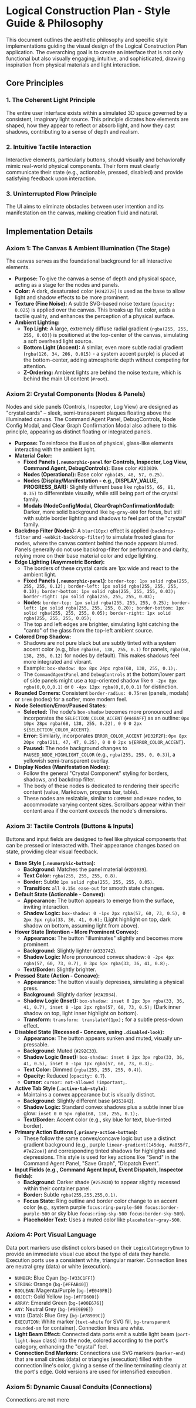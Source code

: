
# Logical Construction Plan - Style Guide & Philosophy

This document outlines the aesthetic philosophy and specific style implementations guiding the visual design of the Logical Construction Plan application. The overarching goal is to create an interface that is not only functional but also visually engaging, intuitive, and sophisticated, drawing inspiration from physical materials and light interaction.

## Core Principles

### 1. The Coherent Light Principle
The entire user interface exists within a simulated 3D space governed by a consistent, imaginary light source. This principle dictates how elements are shaped, how they appear to reflect or absorb light, and how they cast shadows, contributing to a sense of depth and realism.

### 2. Intuitive Tactile Interaction
Interactive elements, particularly buttons, should visually and behaviorally mimic real-world physical components. Their form must clearly communicate their state (e.g., actionable, pressed, disabled) and provide satisfying feedback upon interaction.

### 3. Uninterrupted Flow Principle
The UI aims to eliminate obstacles between user intention and its manifestation on the canvas, making creation fluid and natural.

## Implementation Details

### Axiom 1: The Canvas & Ambient Illumination (The Stage)
The canvas serves as the foundational background for all interactive elements.

*   **Purpose:** To give the canvas a sense of depth and physical space, acting as a stage for the nodes and panels.
*   **Color:** A dark, desaturated color (`#24272E`) is used as the base to allow light and shadow effects to be more prominent.
*   **Texture (Fine Noise):** A subtle SVG-based noise texture (`opacity: 0.025`) is applied over the canvas. This breaks up flat color, adds a tactile quality, and enhances the perception of a physical surface.
*   **Ambient Lighting:**
    *   **Top Light:** A large, extremely diffuse radial gradient (`rgba(255, 255, 255, 0.03)`) is positioned at the top-center of the canvas, simulating a soft overhead light source.
    *   **Bottom Light (Accent):** A similar, even more subtle radial gradient (`rgba(126, 34, 206, 0.015)` - a system accent purple) is placed at the bottom-center, adding atmospheric depth without competing for attention.
    *   **Z-Ordering:** Ambient lights are behind the noise texture, which is behind the main UI content (`#root`).

### Axiom 2: Crystal Components (Nodes & Panels)
Nodes and side panels (Controls, Inspector, Log View) are designed as "crystal cards" – sleek, semi-transparent plaques floating above the illuminated canvas. The Command Agent Panel, DebugControls, Node Config Modal, and Clear Graph Confirmation Modal also adhere to this principle, appearing as distinct floating or integrated panels.

*   **Purpose:** To reinforce the illusion of physical, glass-like elements interacting with the ambient light.
*   **Material Color:**
    *   **Fixed Panels (`.neumorphic-panel` for Controls, Inspector, Log View, Command Agent, DebugControls):** Base color `#2D3039`.
    *   **Nodes (Operational):** Base color `rgba(45, 48, 57, 0.25)`.
    *   **Nodes (Display/Manifestation - e.g., DISPLAY_VALUE, PROGRESS_BAR):** Slightly different base like `rgba(55, 65, 81, 0.35)` to differentiate visually, while still being part of the crystal family.
    *   **Modals (NodeConfigModal, ClearGraphConfirmationModal):** Darker, more solid background like `bg-gray-800` for focus, but still with subtle border lighting and shadows to feel part of the "crystal" family.
*   **Backdrop Filter (Nodes):** A `blur(10px)` effect is applied (`backdrop-filter` and `-webkit-backdrop-filter`) to simulate frosted glass for nodes, where the canvas content behind the node appears blurred. Panels generally do not use backdrop-filter for performance and clarity, relying more on their base material color and edge lighting.
*   **Edge Lighting (Asymmetric Border):**
    *   The borders of these crystal cards are 1px wide and react to the ambient light.
    *   **Fixed Panels (`.neumorphic-panel`):** `border-top: 1px solid rgba(255, 255, 255, 0.12); border-left: 1px solid rgba(255, 255, 255, 0.10); border-bottom: 1px solid rgba(255, 255, 255, 0.03); border-right: 1px solid rgba(255, 255, 255, 0.03);`
    *   **Nodes:** `border-top: 1px solid rgba(255, 255, 255, 0.25); border-left: 1px solid rgba(255, 255, 255, 0.20); border-bottom: 1px solid rgba(255, 255, 255, 0.05); border-right: 1px solid rgba(255, 255, 255, 0.05);`
    *   The top and left edges are brighter, simulating light catching the "canto" of the glass from the top-left ambient source.
*   **Colored Drop Shadow:**
    *   Shadows are not pure black but are subtly tinted with a system accent color (e.g., blue `rgba(68, 138, 255, 0.1)` for panels, `rgba(68, 138, 255, 0.12)` for nodes by default). This makes shadows feel more integrated and vibrant.
    *   Example: `box-shadow: 0px 8px 24px rgba(68, 138, 255, 0.1);`.
    *   The `CommandAgentPanel` and `DebugControls` at the bottom/lower part of side panels might use a top-oriented shadow like `0 -2px 8px rgba(0,0,0,0.1)` or `0 -4px 12px rgba(0,0,0,0.1)` for distinction.
*   **Rounded Corners:** Consistent `border-radius: 0.75rem` (panels, modals) or `1rem` (nodes) for a softer, more modern feel.
*   **Node Selection/Error/Paused States:**
    *   **Selected:** The node's `box-shadow` becomes more pronounced and incorporates the `SELECTION_COLOR_ACCENT` (`#448AFF`) as an outline: `0px 10px 28px rgba(68, 138, 255, 0.22), 0 0 0 2px ${SELECTION_COLOR_ACCENT}`.
    *   **Error:** Similarly, incorporates `ERROR_COLOR_ACCENT` (`#D32F2F`): `0px 8px 20px rgba(211, 47, 47, 0.25), 0 0 0 2px ${ERROR_COLOR_ACCENT}`.
    *   **Paused:** The node background changes to `PAUSED_NODE_HIGHLIGHT_COLOR` (e.g., `rgba(255, 255, 0, 0.3)`), a yellowish semi-transparent overlay.
*   **Display Nodes (Manifestation Nodes):**
    *   Follow the general "Crystal Component" styling for borders, shadows, and backdrop filter.
    *   The body of these nodes is dedicated to rendering their specific content (value, Markdown, progress bar, table).
    *   These nodes are resizable, similar to `COMMENT` and `FRAME` nodes, to accommodate varying content sizes. Scrollbars appear within their content area if the content exceeds the node's dimensions.

### Axiom 3: Tactile Controls (Buttons & Inputs)
Buttons and input fields are designed to feel like physical components that can be pressed or interacted with. Their appearance changes based on state, providing clear visual feedback.

*   **Base Style (`.neumorphic-button`):**
    *   **Background:** Matches the panel material (`#2D3039`).
    *   **Text Color:** `rgba(255, 255, 255, 0.8)`.
    *   **Border:** Subtle `1px solid rgba(255, 255, 255, 0.05)`.
    *   **Transition:** `all 0.15s ease-out` for smooth state changes.
*   **Default State (Actionable - Convex):**
    *   **Appearance:** The button appears to emerge from the surface, inviting interaction.
    *   **Shadow Logic:** `box-shadow: 0 -1px 2px rgba(57, 60, 73, 0.5), 0 2px 3px rgba(33, 36, 41, 0.6);` (Light highlight on top, dark shadow on bottom, assuming light from above).
*   **Hover State (Intention - More Prominent Convex):**
    *   **Appearance:** The button "illuminates" slightly and becomes more prominent.
    *   **Background:** Slightly lighter (`#333742`).
    *   **Shadow Logic:** More pronounced convex shadow: `0 -2px 4px rgba(57, 60, 73, 0.7), 0 3px 5px rgba(33, 36, 41, 0.8);`.
    *   **Text/Border:** Slightly brighter.
*   **Pressed State (Action - Concave):**
    *   **Appearance:** The button visually depresses, simulating a physical press.
    *   **Background:** Slightly darker (`#2A2D34`).
    *   **Shadow Logic (Inset):** `box-shadow: inset 0 2px 3px rgba(33, 36, 41, 0.7), inset 0 -1px 2px rgba(57, 60, 73, 0.5);` (Dark inner shadow on top, light inner highlight on bottom).
    *   **Transform:** `transform: translateY(1px);` for a subtle press-down effect.
*   **Disabled State (Recessed - Concave, using `.disabled-look`):**
    *   **Appearance:** The button appears sunken and muted, visually un-pressable.
    *   **Background:** Muted (`#292C33`).
    *   **Shadow Logic (Inset):** `box-shadow: inset 0 2px 3px rgba(33, 36, 41, 0.5), inset 0 -1px 1px rgba(57, 60, 73, 0.3);`.
    *   **Text Color:** Dimmed (`rgba(255, 255, 255, 0.4)`).
    *   **Opacity:** Reduced (`opacity: 0.7`).
    *   **Cursor:** `cursor: not-allowed !important;`.
*   **Active Tab Style (`.active-tab-style`):**
    *   Maintains a convex appearance but is visually distinct.
    *   **Background:** Slightly different base (`#353942`).
    *   **Shadow Logic:** Standard convex shadows plus a subtle inner blue glow: `inset 0 0 5px rgba(68, 138, 255, 0.1);`.
    *   **Text/Border:** Accent color (e.g., sky blue for text, blue-tinted border).
*   **Primary Action Buttons (`.primary-action-button`):**
    *   These follow the same convex/concave logic but use a distinct gradient background (e.g., purple `linear-gradient(145deg, #a855f7, #7e22ce)`) and corresponding tinted shadows for highlights and depressions. This style is used for key actions like "Send" in the Command Agent Panel, "Save Graph", "Dispatch Event".
*   **Input Fields (e.g., Command Agent Input, Event Dispatch, Inspector fields):**
    *   **Background:** Darker shade (`#252830`) to appear slightly recessed within their container panel.
    *   **Border:** Subtle `rgba(255,255,255,0.1)`.
    *   **Focus State:** Ring outline and border color change to an accent color (e.g., system purple `focus:ring-purple-500 focus:border-purple-500` or sky blue `focus:ring-sky-500 focus:border-sky-500`).
    *   **Placeholder Text:** Uses a muted color like `placeholder-gray-500`.

### Axiom 4: Port Visual Language
Data port markers use distinct colors based on their `LogicalCategoryEnum` to provide an immediate visual cue about the type of data they handle. Execution ports use a consistent white, triangular marker. Connection lines are neutral grey (data) or white (execution).

*   `NUMBER`: Blue Cyan (`bg-[#33C1FF]`)
*   `STRING`: Orange (`bg-[#FFAB40]`)
*   `BOOLEAN`: Magenta/Purple (`bg-[#E040FB]`)
*   `OBJECT`: Gold Yellow (`bg-[#FFD600]`)
*   `ARRAY`: Emerald Green (`bg-[#00E676]`)
*   `ANY`: Neutral Grey (`bg-[#9E9E9E]`)
*   `VOID` (Data): Blue Grey (`bg-[#78909C]`)
*   `EXECUTION`: White marker (`text-white` for SVG fill, `bg-transparent rounded-sm` for container). Connection lines are white.
*   **Light Beam Effect:** Connected data ports emit a subtle light beam (`port-light-beam` class) into the node, colored according to the port's category, enhancing the "crystal" feel.
*   **Connection End Markers:** Connections use SVG markers (`marker-end`) that are small circles (data) or triangles (execution) filled with the connection line's color, giving a sense of the line terminating cleanly at the port's edge. Gold versions are used for intensified execution.

### Axiom 5: Dynamic Causal Conduits (Connections)
Connections are not mere